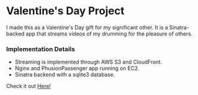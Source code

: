 <h1>Valentine's Day Project</h1>

<p>I made this as a Valentine's Day gift for my significant other. It is a Sinatra-backed app that streams videos of my drumming for the pleasure of others.</p>

<h3>Implementation Details</h3>
<ul>
  <li>Streaming is implemented through AWS S3 and CloudFront.</li>
  <li>Nginx and PhusionPassenger app running on EC2.</li>
  <li>Sinatra backend with a sqlite3 database.</li>
</ul>

<p>Check it out <a href="happyvalentinesdayjulia.com">Here!</a></p>
